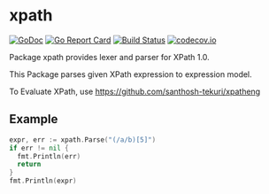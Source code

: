 # xpath

[![GoDoc](https://godoc.org/github.com/santhosh-tekuri/xpath?status.svg)](https://godoc.org/github.com/santhosh-tekuri/xpath)
[![Go Report Card](https://goreportcard.com/badge/github.com/santhosh-tekuri/xpath)](https://goreportcard.com/report/github.com/santhosh-tekuri/xpath)
[![Build Status](https://travis-ci.org/santhosh-tekuri/xpath.svg?branch=master)](https://travis-ci.org/santhosh-tekuri/xpath)
[![codecov.io](https://codecov.io/github/santhosh-tekuri/xpath/coverage.svg?branch=master)](https://codecov.io/github/santhosh-tekuri/xpath?branch=master)

Package xpath provides lexer and parser for XPath 1.0.

This Package parses given XPath expression to expression model. 

To Evaluate XPath, use https://github.com/santhosh-tekuri/xpatheng

## Example

```go
expr, err := xpath.Parse("(/a/b)[5]")
if err != nil {
  fmt.Println(err)
  return
}
fmt.Println(expr)
```
